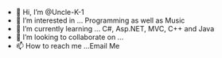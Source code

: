 - 👋 Hi, I’m @Uncle-K-1
- 👀 I’m interested in ... Programming as well as Music
- 🌱 I’m currently learning ... C#, Asp.NET, MVC, C++ and Java
- 💞️ I’m looking to collaborate on ...
- 📫 How to reach me ...Email Me

<!---
Uncle-K-1/Uncle-K-1 is a ✨ special ✨ repository because its `README.md` (this file) appears on your GitHub profile.
You can click the Preview link to take a look at your changes.
--->
